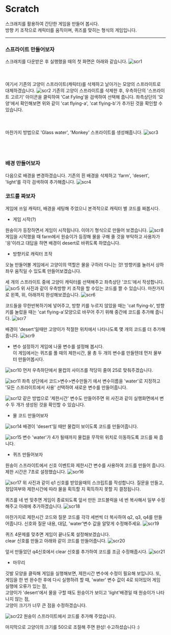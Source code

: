 # Scratch

스크래치를 활용하여 간단한 게임을 만들어 봅시다.  
방향 키 조작으로 캐릭터를 움직이며, 퀴즈를 맞히는 형식의 게임입니다.  
****
### 스프라이트 만들어보자
스크래치를 다운받은 후 실행했을 때의 첫 화면은 아래와 같습니다.
![scr1](./images/1.png)
<br><br/>
<br><br/>
여기서 기존의 고양이 스프라이트(캐릭터)를 삭제하고 날아가는 모양의 스프라이트로 대체하겠습니다.
![scr2](./images/2.png)
기존의 고양이 스프라이트를 삭제한 후, 우측하단의 '스프라이트 고르기' 아이콘을 클릭하여 'Cat Fyling'을 검색하여 선택해 줍니다. 좌측상단의 '모양'에서 확인해보면 위와 같이 'cat flying-a', 'cat flying-b'가 추가된 것을 확인할 수 있습니다.
<br><br/>
<br><br/>
마찬가지 방법으로 'Glass water', 'Monkey' 스프라이트를 생성해줍니다.
![scr3](./images/3.png)
<br><br/>
<br><br/>
### 배경 만들어보자

다음으로 배경을 변경하겠습니다. 기존의 흰 배경을 삭제하고 'farm', 'desert', 'light'를 각각 검색하여 추가해줍니다.
![scr4](./images/4.png)

### 코드를 짜보자

게임에 쓰일 캐릭터, 배경을 세팅해 주었으니 본격적으로 캐릭터 별 코드를 짜봅시다.

* 게임 시작(?)

원숭이가 등장하면서 게임이 시작됩니다. 이야기 형식으로 만들어 보겠습니다.
![scr8](./images/8.png)
게임을 시작했을 때 farm에서 원숭이가 등장해 물을 구해 줄 것을 부탁하고 사용자가 '응'이라고 대답을 하면 배경이 desert로 바뀌도록 하였습니다.

* 방향키로 캐릭터 조작  

오늘 만들어볼 게임에서 고양이의 역할은 물을 구하러 다니는 것! 방향키를 눌러서 상하좌우 움직일 수 있도록 만들어보겠습니다.

세 개의 스프라이트 중에 고양이 캐릭터를 선택해주고 좌측상단 '코드'에서 작성합니다.
![scr5](./images/5.png)
위 사진과 같이 우측방향 키 조작을 할 수있는 코드를 짤 수 있습니다. 마찬가지로 왼쪽, 위, 아래까지 완성해보겠습니다.
![scr6](./images/6.png)

코드들을 무한반복하기에 넣어주고, 방향 키를 누르지 않았을 때는 'cat flying-b', 방향 키를 눌렀을 때는 'cat flying-a'모양으로 바꾸어 주기 위해 중간에 코드를 추가해 줍니다.
![scr7](./images/7.png)

배경이 'desert'일때만 고양이가 적절한 위치에서 나타나도록 몇 개의 코드를 더 추가해줍니다.
![scr9](./images/9.png)

* 변수 설정하기
게임에 나올 변수를 설정해 봅시다.  
이 게임에서는 퀴즈를 풀 때의 제한시간, 물 총 두 개의 변수를 만들텐데 먼저 물부터 만들어봅시다.

![scr10](./images/10.png)
먼저 우측하단에서 물컵의 사이즈를 적당히 줄여 25로 맞춰주겠습니다.

![scr11](./images/11.png)
좌측 상단에서 코드>변수>변수만들기 에서 변수이름을 'water'로 지정하고 '모든 스프라이트에서 사용' 선택하여 새로운 변수를 만들어줍니다.

![scr12](./images/12.png)
같은 방법으로 '제한시간' 변수도 만들어주면 위 사진과 같이 실행화면에서 변수 두 개가 생성된 것을 확인할 수 있습니다.

* 물 코드 만들어보자

![scr14](./images/14.png)
배경이 'desert'일 때만 물컵이 보이도록 코드를 만들어줍니다.

![scr15](./images/15.png)
변수 'water'가 4가 될때까지 물컵을 무작위 위치로 이동하도록 코드를 짜 줍니다.

* 퀴즈 만들어보자

원숭이 스프라이트에서 신호 이벤트와 제한시간 변수를 사용하여 코드를 만들어 줍니다.  제한 시간은 7초로 설정했습니다.
![scr16](./images/16.png)

![scr17](./images/17.png)
위 사진과 같이 q1 신호를 받았을때의 스크립트를 작성합니다. 질문을 만들고, 정답여부와 제한시간에 따라 물을 획득할 지 획득하지 못할 지 결정됩니다.

퀴즈를 네 번 맞추면 게임이 종료되도록 앞서 만든 코드블럭을 네 번 복사해서 일부 수정해주고 아래에 추가하겠습니다.
![scr18](./images/18.png)

마찬가지로 제한시간 코드와 질문 코드를 각각 세번씩 더 복사하여 q2, q3, q4를 만들어줍니다. 신호와 질문 내용, 대답, 'water'변수 값을 알맞게 수정해주세요.
![scr19](./images/19.png)

퀴즈 4문제를 맞추면 게임이 끝나도록 설정해보겠습니다.  
clear 신호를 만들고 아래와 같이 코드를 만들어줍니다.
![scr20](./images/20.png)

앞서 만들었던 q4신호에서 clear 신호를 추가하여 코드를 조금 수정해줍시다.
![scr21](./images/21.png)

* 마무리
 
깃발 모양을 클릭해 게임을 실행해보면, 제한시간 변수에 수정이 필요해 보입니다.
또, 게임을 한 번 완수한 후에 다시 실행하려 할 때, 'water' 변수 값이 4로 되어있어 게임 실행에 오류가 있는 점,  
고양이가 'desert'에서 물을 구할 때도 원숭이가 보이고 'light'배경일 때 원숭이가 나타나지 않는 점,  
고양이 크기가 너무 큰 점을 수정하겠습니다.

![scr22](./images/22.png)
원숭이 스프라이트에서 코드를 추가해 주었습니다.

마지막으로 고양이의 크기를 50으로 조절해 주면 완성! 수고하셨습니다 :)